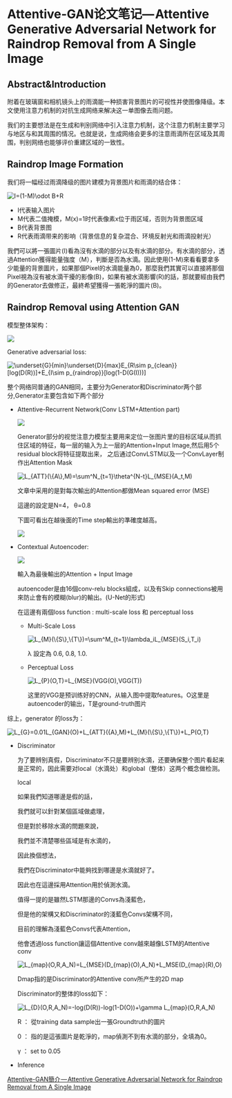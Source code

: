 Attentive-GAN论文笔记— Attentive Generative Adversarial Network for Raindrop Removal from A Single Image
=============================================

## Abstract&Introduction
附着在玻璃窗和相机镜头上的雨滴能一种损害背景图片的可视性并使图像降级。本文使用注意力机制的对抗生成网络来解决这一单图像去雨问题。

我们的主要想法是在生成和判别网络中引入注意力机制，这个注意力机制主要学习与地区与和其周围的情况。也就是说，生成网络会更多的注意雨滴所在区域及其周围，判别网络也能够评价重建区域的一致性。

## Raindrop Image Formation

我们将一幅经过雨滴降级的图片建模为背景图片和雨滴的结合体：

<img src="https://latex.codecogs.com/gif.latex?I=(1-M)\odot&space;B&plus;R" title="I=(1-M)\odot B+R" />

- I代表输入图片
- M代表二值掩模，M(x)=1时代表像素x位于雨区域，否则为背景图区域
- B代表背景图
- R代表雨滴带来的影响（背景信息的复杂混合、环境反射光和雨滴投射光）

我們可以將一張圖片(I)看為沒有水滴的部分以及有水滴的部分。有水滴的部分，透過Attention獲得能量強度（M），判斷是否為水滴。因此使用(1-M)來看看要拿多少能量的背景圖片，如果那個Pixel的水滴能量為0，那麼我們其實可以直接將那個Pixel視為沒有被水滴干擾的影像(B)，如果有被水滴影響(R)的話，那就要經由我們的Generator去做修正，最終希望獲得一張乾淨的圖片(B)。

## Raindrop Removal using Attention GAN

模型整体架构：

![](http://ww1.sinaimg.cn/large/006ocvumgy1g0f7tjaswfj310z0e079y.jpg)

Generative adversarial loss:

<img src="https://latex.codecogs.com/gif.latex?\underset{G}{min}\underset{D}{max}E_{R\sim&space;p_{clean}}[log(D(R))]&plus;E_{I\sim&space;p_{raindrop}}[log(1-D(G(I)))]" title="\underset{G}{min}\underset{D}{max}E_{R\sim p_{clean}}[log(D(R))]+E_{I\sim p_{raindrop}}[log(1-D(G(I)))]" />

整个网络同普通的GAN相同，主要分为Generator和Discriminator两个部分,Generator主要包含如下两个部分

- Attentive-Recurrent Network(Conv LSTM+Attention part)
    
    ![](http://ww1.sinaimg.cn/large/006ocvumgy1g0f93rym27j30i90afadg.jpg)
    
    Generator部分的视觉注意力模型主要用来定位一张图片里的目标区域从而抓住区域的特征，每一层的输入为上一层的Attention+Input Image,然后用5个residual block将特征提取出来，
    之后通过ConvLSTM以及一个ConvLayer制作出Attention Mask
    
    <img src="https://latex.codecogs.com/gif.latex?L_{ATT}(\{A\},M)=\sum^N_{t=1}\theta^{N-t}L_{MSE}(A_t,M)" title="L_{ATT}(\{A\},M)=\sum^N_{t=1}\theta^{N-t}L_{MSE}(A_t,M)" />
    
    文章中采用的是對每次輸出的Attention都做Mean squared error (MSE)

    這邊的設定是N=4， θ=0.8

    下圖可看出在越後面的Time step輸出的準確度越高。

    ![](http://ww1.sinaimg.cn/large/006ocvumgy1g0fc4maw2ij30sq083gtq.jpg)

- Contextual Autoencoder:

    ![](http://ww1.sinaimg.cn/large/006ocvumgy1g0fammp1pij30cs07jgms.jpg)

    輸入為最後輸出的Attention + Input Image

    autoencoder是由16個conv-relu blocks組成，以及有Skip connections被用來防止會有的模糊(blur)的輸出。(U-Net的形式)
    
    在這邊有兩個loss function : multi-scale loss 和 perceptual loss
    
    - Multi-Scale Loss
    
        <img src="https://latex.codecogs.com/gif.latex?L_{M}(\{S\},\{T\})=\sum^M_{t=1}\lambda_iL_{MSE}(S_i,T_i)" title="L_{M}(\{S\},\{T\})=\sum^M_{t=1}\lambda_iL_{MSE}(S_i,T_i)" />
        
        λ 設定為 0.6, 0.8, 1.0.
    
    - Perceptual Loss
    
        <img src="https://latex.codecogs.com/gif.latex?L_{P}(O,T)=L_{MSE}(VGG(O),VGG(T))" title="L_{P}(O,T)=L_{MSE}(VGG(O),VGG(T))" />
        
        这里的VGG是预训练好的CNN，从输入图中提取features。O这里是autoencoder的输出，T是ground-truth图片
        
综上，generator 的loss为：

<img src="https://latex.codecogs.com/gif.latex?L_{G}=0.01L_{GAN}(O)&plus;L_{ATT}({A},M)&plus;L_{M}(\{S\},\{T\})&plus;L_P(O,T)" title="L_{G}=0.01L_{GAN}(O)+L_{ATT}({A},M)+L_{M}(\{S\},\{T\})+L_P(O,T)" />
          
- Discriminator

    为了要辨别真假，Discriminator不只是要辨别水滴，还要确保整个图片看起来是正常的，因此需要对local（水滴处）和global（整体）这两个概念做检测。
    
    local
    
    如果我們知道哪邊是假的話，
    
    我們就可以針對某個區域做處理，
    
    但是對於移除水滴的問題來說，
    
    我們並不清楚哪些區域是有水滴的，
    
    因此換個想法，
    
    我們在Discriminator中能夠找到哪邊是水滴就好了。
    
    因此也在這邊採用Attention用於偵測水滴。
    
    值得一提的是雖然LSTM那邊的Convs為淺藍色，
    
    但是他的架構又和Discriminator的淺藍色Convs架構不同，
    
    目前的理解為淺藍色Convs代表Attention，
    
    他會透過loss function讓這個Attentive conv越來越像LSTM的Attentive conv
    
    <img src="https://latex.codecogs.com/gif.latex?L_{map}(O,R,A_N)=L_{MSE}(D_{map}(O),A_N)&plus;L_MSE(D_{map}(R),O)" title="L_{map}(O,R,A_N)=L_{MSE}(D_{map}(O),A_N)+L_MSE(D_{map}(R),O)" />
    
    Dmap指的是Discriminator的Attentive conv所产生的2D map
    
    Discriminator的整体的loss如下：
    
    <img src="https://latex.codecogs.com/gif.latex?L_{D}(O,R,A_N)=-log(D(R))-log(1-D(O))&plus;\gamma&space;L_{map}(O,R,A_N)" title="L_{D}(O,R,A_N)=-log(D(R))-log(1-D(O))+\gamma L_{map}(O,R,A_N)" />
    
    R ： 從training data sample出一張Groundtruth的圖片

    0 ： 指的是這張圖片是乾淨的，map偵測不到有水滴的部分，全填為0。
    
    γ ： set to 0.05
- Inference
 
[Attentive-GAN簡介 — Attentive Generative Adversarial Network for Raindrop Removal from A Single Image](https://medium.com/@xiaosean5408/attentive-gan%E7%B0%A1%E4%BB%8B-attentive-generative-adversarial-network-for-raindrop-removal-from-a-single-image-860ee597410f)